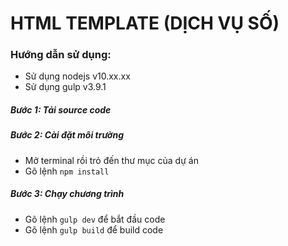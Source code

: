 # HTML TEMPLATE (DỊCH VỤ SỐ)
### Hướng dẫn sử dụng:
- Sử dụng nodejs v10.xx.xx
- Sử dụng gulp v3.9.1
##### Bước 1: Tải source code
##### Bước 2: Cài đặt môi trường
- Mở terminal rồi trỏ đến thư mục của dự án
- Gõ lệnh `npm install`
##### Bước 3: Chạy chương trình
- Gõ lệnh `gulp dev` để bắt đầu code
- Gõ lệnh `gulp build` để build code

